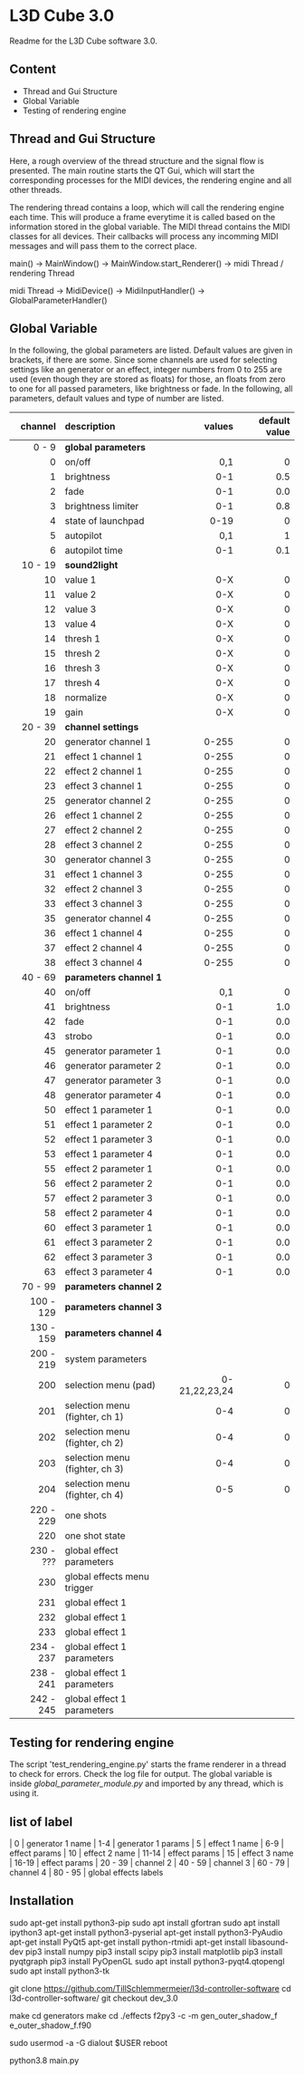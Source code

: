 
# L3D Cube 3.0

Readme for the L3D Cube software 3.0.

## Content

- Thread and Gui Structure
- Global Variable
- Testing of rendering engine

## Thread and Gui Structure

Here, a rough overview of the thread structure and the signal flow is presented. The main routine starts the QT Gui, which will start the corresponding processes for the MIDI devices, the rendering engine and all other threads.

The rendering thread contains a loop, which will call the rendering engine each time. This will produce a frame everytime it is called based on the information stored in the global variable. The MIDI thread contains the MIDI classes for all devices. Their callbacks will process any incomming MIDI messages and will pass them to the correct place.

main() -> MainWindow() -> MainWindow.start_Renderer() -> midi Thread / rendering Thread

midi Thread -> MidiDevice() -> MidiInputHandler() -> GlobalParameterHandler()

## Global Variable

In the following, the global parameters are listed. Default values are given in brackets, if there are some. Since some channels are used for selecting settings like an generator or an effect, integer numbers from 0 to 255 are used (even though they are stored as floats) for those, an floats from zero to one for all passed parameters, like brightness or fade. In the following, all parameters, default values and type of number are listed.

| channel  | description              | values | default value
| ------:  | :-------                 | ------:| -------:
|   0 -  9 | **global parameters**
|        0 | on/off                   | 0,1    | 0  
|        1 | brightness               | 0-1    | 0.5
|        2 | fade                     | 0-1    | 0.0
|        3 | brightness limiter       | 0-1    | 0.8
|        4 | state of launchpad       | 0-19   | 0
|        5 | autopilot                | 0,1    | 1
|        6 | autopilot time           | 0-1    | 0.1
| 10 -  19 | **sound2light**
|       10 | value 1                  | 0-X    | 0
|       11 | value 2                  | 0-X    | 0
|       12 | value 3                  | 0-X    | 0
|       13 | value 4                  | 0-X    | 0
|       14 | thresh 1                 | 0-X    | 0
|       15 | thresh 2                 | 0-X    | 0
|       16 | thresh 3                 | 0-X    | 0
|       17 | thresh 4                 | 0-X    | 0
|       18 | normalize                | 0-X    | 0
|       19 | gain                     | 0-X    | 0
| 20 -  39 | **channel settings**
|       20 | generator channel 1      | 0-255  | 0
|       21 | effect 1 channel 1       | 0-255  | 0
|       22 | effect 2 channel 1       | 0-255  | 0
|       23 | effect 3 channel 1       | 0-255  | 0
|       25 | generator channel 2      | 0-255  | 0
|       26 | effect 1 channel 2       | 0-255  | 0
|       27 | effect 2 channel 2       | 0-255  | 0
|       28 | effect 3 channel 2       | 0-255  | 0
|       30 | generator channel 3      | 0-255  | 0
|       31 | effect 1 channel 3       | 0-255  | 0
|       32 | effect 2 channel 3       | 0-255  | 0
|       33 | effect 3 channel 3       | 0-255  | 0
|       35 | generator channel 4      | 0-255  | 0
|       36 | effect 1 channel 4       | 0-255  | 0
|       37 | effect 2 channel 4       | 0-255  | 0
|       38 | effect 3 channel 4       | 0-255  | 0
| 40 -  69 | **parameters channel 1**
|       40 | on/off                   | 0,1    | 0  
|       41 | brightness               | 0-1    | 1.0
|       42 | fade                     | 0-1    | 0.0
|       43 | strobo                   | 0-1    | 0.0
|       45 | generator parameter 1    | 0-1    | 0.0
|       46 | generator parameter 2    | 0-1    | 0.0
|       47 | generator parameter 3    | 0-1    | 0.0
|       48 | generator parameter 4    | 0-1    | 0.0
|       50 | effect 1 parameter 1     | 0-1    | 0.0
|       51 | effect 1 parameter 2     | 0-1    | 0.0
|       52 | effect 1 parameter 3     | 0-1    | 0.0
|       53 | effect 1 parameter 4     | 0-1    | 0.0
|       55 | effect 2 parameter 1     | 0-1    | 0.0
|       56 | effect 2 parameter 2     | 0-1    | 0.0
|       57 | effect 2 parameter 3     | 0-1    | 0.0
|       58 | effect 2 parameter 4     | 0-1    | 0.0
|       60 | effect 3 parameter 1     | 0-1    | 0.0
|       61 | effect 3 parameter 2     | 0-1    | 0.0
|       62 | effect 3 parameter 3     | 0-1    | 0.0
|       63 | effect 3 parameter 4     | 0-1    | 0.0
| 70 -  99 | **parameters channel 2**
|100 - 129 | **parameters channel 3**
|130 - 159 | **parameters channel 4**
|200 - 219 | system parameters
|      200 | selection menu  (pad)    | 0-21,22,23,24   | 0
|      201 | selection menu  (fighter, ch 1)    | 0-4   | 0
|      202 | selection menu  (fighter, ch 2)    | 0-4   | 0
|      203 | selection menu  (fighter, ch 3)    | 0-4   | 0
|      204 | selection menu  (fighter, ch 4)    | 0-5   | 0
|220 - 229 | one shots
|      220 | one shot state
|230 - ??? | global effect parameters
|      230 | global effects menu trigger
|      231 | global effect 1
|      232 | global effect 1
|      233 | global effect 1
|234 - 237 | global effect 1 parameters
|238 - 241 | global effect 1 parameters
|242 - 245 | global effect 1 parameters

## Testing for rendering engine

The script 'test_rendering_engine.py' starts the frame renderer in a thread to check for errors. Check the log file for output. The global variable is inside *global_parameter_module.py* and imported by any thread, which is using it.


## list of label
| 0 | generator 1 name
| 1-4 | generator 1 params
| 5 | effect 1 name
| 6-9 | effect params
| 10 | effect 2 name
| 11-14 | effect params
| 15 | effect 3 name
| 16-19 | effect params
| 20 - 39 | channel 2
| 40 - 59 | channel 3
| 60 - 79 | channel 4
| 80 - 95 | global effects labels

## Installation
sudo apt-get install python3-pip
sudo apt install gfortran
sudo apt install ipython3
apt-get install python3-pyserial
apt-get install python3-PyAudio
apt-get install PyQt5
apt-get install python-rtmidi
apt-get install libasound-dev
pip3 install numpy
pip3 install scipy
pip3 install matplotlib
pip3 install pyqtgraph
pip3 install PyOpenGL
sudo apt install python3-pyqt4.qtopengl
sudo apt install python3-tk

git clone https://github.com/TillSchlemmermeier/l3d-controller-software
cd l3d-controller-software/
git checkout dev_3.0

make
cd generators
make
cd ./effects
f2py3 -c -m gen_outer_shadow_f e_outer_shadow_f.f90

sudo usermod -a -G dialout $USER
reboot

python3.8 main.py
